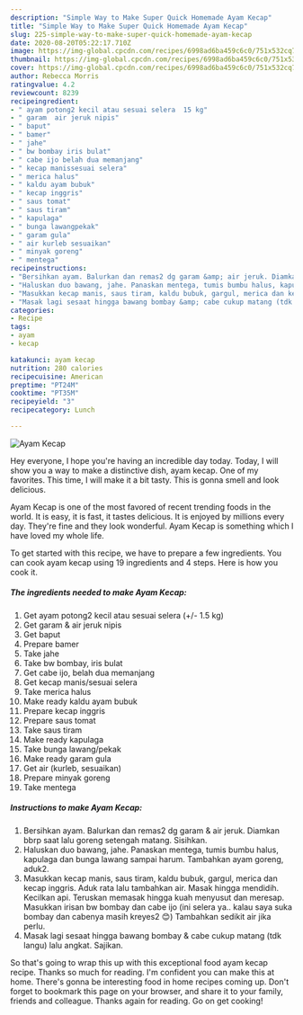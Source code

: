 ```yaml
---
description: "Simple Way to Make Super Quick Homemade Ayam Kecap"
title: "Simple Way to Make Super Quick Homemade Ayam Kecap"
slug: 225-simple-way-to-make-super-quick-homemade-ayam-kecap
date: 2020-08-20T05:22:17.710Z
image: https://img-global.cpcdn.com/recipes/6998ad6ba459c6c0/751x532cq70/ayam-kecap-foto-resep-utama.jpg
thumbnail: https://img-global.cpcdn.com/recipes/6998ad6ba459c6c0/751x532cq70/ayam-kecap-foto-resep-utama.jpg
cover: https://img-global.cpcdn.com/recipes/6998ad6ba459c6c0/751x532cq70/ayam-kecap-foto-resep-utama.jpg
author: Rebecca Morris
ratingvalue: 4.2
reviewcount: 8239
recipeingredient:
- " ayam potong2 kecil atau sesuai selera  15 kg"
- " garam  air jeruk nipis"
- " baput"
- " bamer"
- " jahe"
- " bw bombay iris bulat"
- " cabe ijo belah dua memanjang"
- " kecap manissesuai selera"
- " merica halus"
- " kaldu ayam bubuk"
- " kecap inggris"
- " saus tomat"
- " saus tiram"
- " kapulaga"
- " bunga lawangpekak"
- " garam gula"
- " air kurleb sesuaikan"
- " minyak goreng"
- " mentega"
recipeinstructions:
- "Bersihkan ayam. Balurkan dan remas2 dg garam &amp; air jeruk. Diamkan bbrp saat lalu goreng setengah matang. Sisihkan."
- "Haluskan duo bawang, jahe. Panaskan mentega, tumis bumbu halus, kapulaga dan bunga lawang sampai harum. Tambahkan ayam goreng, aduk2."
- "Masukkan kecap manis, saus tiram, kaldu bubuk, gargul, merica dan kecap inggris. Aduk rata lalu tambahkan air. Masak hingga mendidih. Kecilkan api. Teruskan memasak hingga kuah menyusut dan meresap. Masukkan irisan bw bombay dan cabe ijo (ini selera ya.. kalau saya suka bombay dan cabenya masih kreyes2 😊) Tambahkan sedikit air jika perlu."
- "Masak lagi sesaat hingga bawang bombay &amp; cabe cukup matang (tdk langu) lalu angkat. Sajikan."
categories:
- Recipe
tags:
- ayam
- kecap

katakunci: ayam kecap 
nutrition: 280 calories
recipecuisine: American
preptime: "PT24M"
cooktime: "PT35M"
recipeyield: "3"
recipecategory: Lunch

---
```



![Ayam Kecap](https://img-global.cpcdn.com/recipes/6998ad6ba459c6c0/751x532cq70/ayam-kecap-foto-resep-utama.jpg)

Hey everyone, I hope you're having an incredible day today. Today, I will show you a way to make a distinctive dish, ayam kecap. One of my favorites. This time, I will make it a bit tasty. This is gonna smell and look delicious.

Ayam Kecap is one of the most favored of recent trending foods in the world. It is easy, it is fast, it tastes delicious. It is enjoyed by millions every day. They're fine and they look wonderful. Ayam Kecap is something which I have loved my whole life.




To get started with this recipe, we have to prepare a few ingredients. You can cook ayam kecap using 19 ingredients and 4 steps. Here is how you cook it.

<!--inarticleads1-->

##### The ingredients needed to make Ayam Kecap:

1. Get  ayam potong2 kecil atau sesuai selera (+/- 1.5 kg)
1. Get  garam &amp; air jeruk nipis
1. Get  baput
1. Prepare  bamer
1. Take  jahe
1. Take  bw bombay, iris bulat
1. Get  cabe ijo, belah dua memanjang
1. Get  kecap manis/sesuai selera
1. Take  merica halus
1. Make ready  kaldu ayam bubuk
1. Prepare  kecap inggris
1. Prepare  saus tomat
1. Take  saus tiram
1. Make ready  kapulaga
1. Take  bunga lawang/pekak
1. Make ready  garam gula
1. Get  air (kurleb, sesuaikan)
1. Prepare  minyak goreng
1. Take  mentega




<!--inarticleads2-->

##### Instructions to make Ayam Kecap:

1. Bersihkan ayam. Balurkan dan remas2 dg garam &amp; air jeruk. Diamkan bbrp saat lalu goreng setengah matang. Sisihkan.
1. Haluskan duo bawang, jahe. Panaskan mentega, tumis bumbu halus, kapulaga dan bunga lawang sampai harum. Tambahkan ayam goreng, aduk2.
1. Masukkan kecap manis, saus tiram, kaldu bubuk, gargul, merica dan kecap inggris. Aduk rata lalu tambahkan air. Masak hingga mendidih. Kecilkan api. Teruskan memasak hingga kuah menyusut dan meresap. Masukkan irisan bw bombay dan cabe ijo (ini selera ya.. kalau saya suka bombay dan cabenya masih kreyes2 😊) Tambahkan sedikit air jika perlu.
1. Masak lagi sesaat hingga bawang bombay &amp; cabe cukup matang (tdk langu) lalu angkat. Sajikan.




So that's going to wrap this up with this exceptional food ayam kecap recipe. Thanks so much for reading. I'm confident you can make this at home. There's gonna be interesting food in home recipes coming up. Don't forget to bookmark this page on your browser, and share it to your family, friends and colleague. Thanks again for reading. Go on get cooking!
